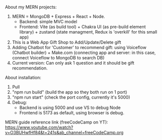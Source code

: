 About my MERN projects:
1. MERN = MongoDB + Express + React + Node.
   - Backend: simple MVC model
   - Frontend: Vite (as build tool) + Chakra UI (as pre-build element library) + zustand (state managment, Redux is 'overkill' for this small app)  
3. This is a Web App Gift Shop to Add/Update/Delete gift
4. Adding Chatbot for 'Customer' to recommend gift: using Voiceflow (Chatbot builder) + Make.com (connecting app and server: in this case, connect Voiceflow to MongoDB to search DB)
5. Current version: Can only ask 1 question and it should be gift recommendation.

About installation:
1. Pull
2. "npm run build" (build the app so they both run on 1 port)
3. "npm run start" (check the port config, currently it's 5000)
4. Debug:
   - Backend is using 5000 and use VS to debug Node
   - Frontend is 5173 as default, using browser is debug.
  
MERN guide reference link (freeCodeCamp on YT): https://www.youtube.com/watch?v=O3BUHwfHf84&t=241s&ab_channel=freeCodeCamp.org 
